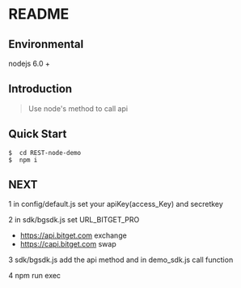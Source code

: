 # README
## Environmental
 nodejs 6.0 +

## Introduction
 > Use node's method to call api

## Quick Start

```shell
$  cd REST-node-demo
$  npm i
```
## NEXT 
1  in config/default.js set your apiKey(access_Key) and secretkey

2   in sdk/bgsdk.js  set  URL_BITGET_PRO  
   *   https://api.bitget.com  exchange
   *   https://capi.bitget.com  swap

3  sdk/bgsdk.js add the api method  and  in demo_sdk.js call function

4  npm run exec
